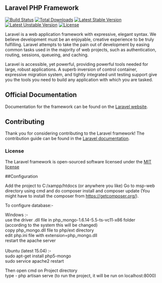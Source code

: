## Laravel PHP Framework

[![Build Status](https://travis-ci.org/laravel/framework.svg)](https://travis-ci.org/laravel/framework)
[![Total Downloads](https://poser.pugx.org/laravel/framework/downloads.svg)](https://packagist.org/packages/laravel/framework)
[![Latest Stable Version](https://poser.pugx.org/laravel/framework/v/stable.svg)](https://packagist.org/packages/laravel/framework)
[![Latest Unstable Version](https://poser.pugx.org/laravel/framework/v/unstable.svg)](https://packagist.org/packages/laravel/framework)
[![License](https://poser.pugx.org/laravel/framework/license.svg)](https://packagist.org/packages/laravel/framework)

Laravel is a web application framework with expressive, elegant syntax. We believe development must be an enjoyable, creative experience to be truly fulfilling. Laravel attempts to take the pain out of development by easing common tasks used in the majority of web projects, such as authentication, routing, sessions, queueing, and caching.

Laravel is accessible, yet powerful, providing powerful tools needed for large, robust applications. A superb inversion of control container, expressive migration system, and tightly integrated unit testing support give you the tools you need to build any application with which you are tasked.

## Official Documentation

Documentation for the framework can be found on the [Laravel website](http://laravel.com/docs).

## Contributing

Thank you for considering contributing to the Laravel framework! The contribution guide can be found in the [Laravel documentation](http://laravel.com/docs/contributions).

### License

The Laravel framework is open-sourced software licensed under the [MIT license](http://opensource.org/licenses/MIT)

##Configuration

Add the project to C:/xampp/htdocs (or anywhere you like)
Go to msp-web directory using cmd and do composer install and composer update (You might have to install the composer from https://getcomposer.org/).

To configure database:-  

Windows :-  
use the driver .dll file in  php_mongo-1.6.14-5.5-ts-vc11-x86 folder (according to the system this will be changed)  
copy php_mongo.dll file to php/ext directory  
edit php.ini file with extension=php_mongo.dll   
restart the apache server  
<br />
Ubuntu (latest 15.04) :-  
sudo apt-get install php5-mongo  
sudo service apache2 restart  


Then open cmd on Project directory  
type - php artisan serve  (to run the project, it will be run on localhost:8000)

